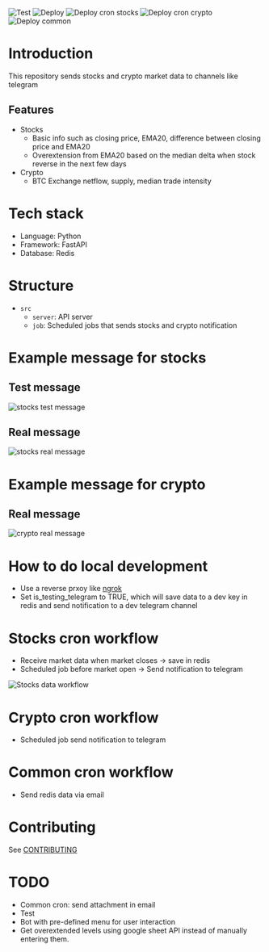 ![Test](https://github.com/hanchiang/market-data-notification/actions/workflows/test.yml/badge.svg)
![Deploy](https://github.com/hanchiang/market-data-notification/actions/workflows/deploy.yml/badge.svg)
![Deploy cron stocks](https://github.com/hanchiang/market-data-notification/actions/workflows/deploy-cron-stocks.yml/badge.svg)
![Deploy cron crypto](https://github.com/hanchiang/market-data-notification/actions/workflows/deploy-cron-crypto.yml/badge.svg)
![Deploy common](https://github.com/hanchiang/market-data-notification/actions/workflows/deploy-common-cron.yml/badge.svg)

# Introduction
This repository sends stocks and crypto market data to channels like telegram

## Features
* Stocks
  * Basic info such as closing price, EMA20, difference between closing price and EMA20
  * Overextension from EMA20 based on the median delta when stock reverse in the next few days
* Crypto
  * BTC Exchange netflow, supply, median trade intensity

# Tech stack
* Language: Python
* Framework: FastAPI
* Database: Redis

# Structure
* `src`
  * `server`: API server
  * `job`: Scheduled jobs that sends stocks and crypto notification

# Example message for stocks
## Test message
![stocks test message](images/telegram_stocks_test_message.png)

## Real message
![stocks real message](images/telegram_stocks_real_message.png)

# Example message for crypto
## Real message
![crypto real message](images/telegram_crypto_message.png)

# How to do local development
* Use a reverse prxoy like [ngrok](https://ngrok.com/)
* Set is_testing_telegram to TRUE, which will save data to a dev key in redis and send notification to a dev telegram channel

# Stocks cron workflow
* Receive market data when market closes -> save in redis
* Scheduled job before market open -> Send notification to telegram

![Stocks data workflow](images/tradingview-daily-stocks-info.png)

# Crypto cron workflow
* Scheduled job send notification to telegram

# Common cron workflow
* Send redis data via email

# Contributing
See [CONTRIBUTING](CONTRIBUTING.md)

# TODO
* Common cron: send attachment in email
* Test
* Bot with pre-defined menu for user interaction
* Get overextended levels using google sheet API instead of manually entering them.